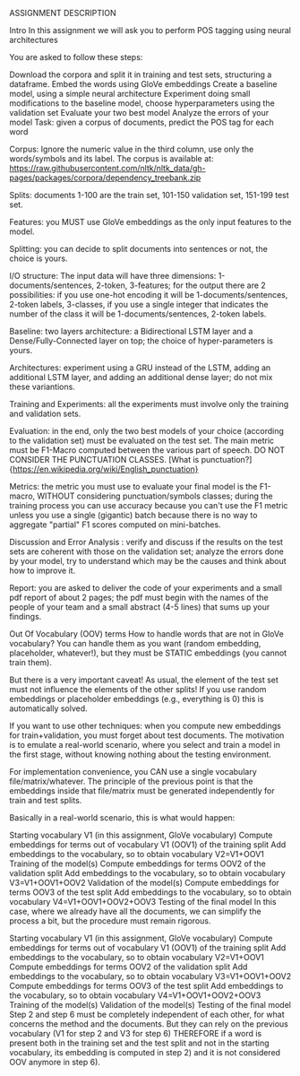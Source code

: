 ASSIGNMENT DESCRIPTION

Intro
In this assignment we will ask you to perform POS tagging using neural architectures

You are asked to follow these steps:

Download the corpora and split it in training and test sets, structuring a dataframe.
Embed the words using GloVe embeddings
Create a baseline model, using a simple neural architecture
Experiment doing small modifications to the baseline model, choose hyperparameters using the validation set
Evaluate your two best model
Analyze the errors of your model
Task: given a corpus of documents, predict the POS tag for each word

Corpus: Ignore the numeric value in the third column, use only the words/symbols and its label. The corpus is available at: https://raw.githubusercontent.com/nltk/nltk_data/gh-pages/packages/corpora/dependency_treebank.zip

Splits: documents 1-100 are the train set, 101-150 validation set, 151-199 test set.

Features: you MUST use GloVe embeddings as the only input features to the model.

Splitting: you can decide to split documents into sentences or not, the choice is yours.

I/O structure: The input data will have three dimensions: 1-documents/sentences, 2-token, 3-features; for the output there are 2 possibilities: if you use one-hot encoding it will be 1-documents/sentences, 2-token labels, 3-classes, if you use a single integer that indicates the number of the class it will be 1-documents/sentences, 2-token labels.

Baseline: two layers architecture: a Bidirectional LSTM layer and a Dense/Fully-Connected layer on top; the choice of hyper-parameters is yours.

Architectures: experiment using a GRU instead of the LSTM, adding an additional LSTM layer, and adding an additional dense layer; do not mix these variantions.

Training and Experiments: all the experiments must involve only the training and validation sets.

Evaluation: in the end, only the two best models of your choice (according to the validation set) must be evaluated on the test set. The main metric must be F1-Macro computed between the various part of speech. DO NOT CONSIDER THE PUNCTUATION CLASSES. [What is punctuation?]{https://en.wikipedia.org/wiki/English_punctuation}

Metrics: the metric you must use to evaluate your final model is the F1-macro, WITHOUT considering punctuation/symbols classes; during the training process you can use accuracy because you can't use the F1 metric unless you use a single (gigantic) batch because there is no way to aggregate "partial" F1 scores computed on mini-batches.

Discussion and Error Analysis : verify and discuss if the results on the test sets are coherent with those on the validation set; analyze the errors done by your model, try to understand which may be the causes and think about how to improve it.

Report: you are asked to deliver the code of your experiments and a small pdf report of about 2 pages; the pdf must begin with the names of the people of your team and a small abstract (4-5 lines) that sums up your findings.

Out Of Vocabulary (OOV) terms
How to handle words that are not in GloVe vocabulary? You can handle them as you want (random embedding, placeholder, whatever!), but they must be STATIC embeddings (you cannot train them).

But there is a very important caveat! As usual, the element of the test set must not influence the elements of the other splits! If you use random embeddings or placeholder embeddings (e.g., everything is 0) this is automatically solved.

If you want to use other techniques: when you compute new embeddings for train+validation, you must forget about test documents. The motivation is to emulate a real-world scenario, where you select and train a model in the first stage, without knowing nothing about the testing environment.

For implementation convenience, you CAN use a single vocabulary file/matrix/whatever. The principle of the previous point is that the embeddings inside that file/matrix must be generated independently for train and test splits.

Basically in a real-world scenario, this is what would happen:

Starting vocabulary V1 (in this assignment, GloVe vocabulary)
Compute embeddings for terms out of vocabulary V1 (OOV1) of the training split
Add embeddings to the vocabulary, so to obtain vocabulary V2=V1+OOV1
Training of the model(s)
Compute embeddings for terms OOV2 of the validation split
Add embeddings to the vocabulary, so to obtain vocabulary V3=V1+OOV1+OOV2
Validation of the model(s)
Compute embeddings for terms OOV3 of the test split
Add embeddings to the vocabulary, so to obtain vocabulary V4=V1+OOV1+OOV2+OOV3
Testing of the final model
In this case, where we already have all the documents, we can simplify the process a bit, but the procedure must remain rigorous.

Starting vocabulary V1 (in this assignment, GloVe vocabulary)
Compute embeddings for terms out of vocabulary V1 (OOV1) of the training split
Add embeddings to the vocabulary, so to obtain vocabulary V2=V1+OOV1
Compute embeddings for terms OOV2 of the validation split
Add embeddings to the vocabulary, so to obtain vocabulary V3=V1+OOV1+OOV2
Compute embeddings for terms OOV3 of the test split
Add embeddings to the vocabulary, so to obtain vocabulary V4=V1+OOV1+OOV2+OOV3
Training of the model(s)
Validation of the model(s)
Testing of the final model
Step 2 and step 6 must be completely independent of each other, for what concerns the method and the documents. But they can rely on the previous vocabulary (V1 for step 2 and V3 for step 6) THEREFORE if a word is present both in the training set and the test split and not in the starting vocabulary, its embedding is computed in step 2) and it is not considered OOV anymore in step 6).
